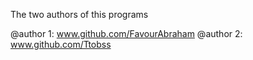 The two authors of this programs

@author 1: www.github.com/FavourAbraham
@author 2: www.github.com/Ttobss  
